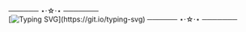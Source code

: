 ────── ⋆⋅☆⋅⋆ ───────  
[![Typing SVG](https://readme-typing-svg.demolab.com?font=Fira+Code&size=27&pause=2000&color=F7F7F7&width=435&lines=your+smile+makes+me+smile.)](https://git.io/typing-svg)
────── ⋆⋅☆⋅⋆ ───────
